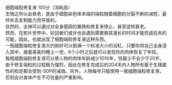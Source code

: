 <title>细胞端粒修复液</title>
<meta name="GENERATOR" content="WinCHM">
<meta http-equiv="Content-Type" content="text/html; charset=gb2312">
<br>细胞端粒修复液 100分（消耗品）
<br>生物之所以会衰老，是由于细胞染色体末端的端粒随着细胞的分裂不断的减短，最终失去复制能力而导致的。
<br>自然的，主神可以通过对全身基因的置换和修复来停止、甚至逆转衰老。
<br>然而，在影片世界中，轮回者们或许也会遇到需要极其漫长的时间才能完成任务的可能，因此，也就出现了细胞端粒修复液这种东西。
<br>一瓶细胞端粒修复液大约刚好可以倒满一个标准大小的浴缸，只要你将自己全身浸入其中，接着美美的睡上一觉，6个小时之后就可以发现你的肉体恢复了年轻。
<br>每瓶细胞端粒修复液可以使人物的肉体年龄减少1D10年，但最少不会少于20岁。由于修复端粒的过程极为强烈，因此在修复完成后的2D4天内人物所有基于生理属性的检定都会受到-5DP的减值。另外，人物每年只能使用一瓶细胞端粒修复液，否则会对身体产生不可估量的严重影响。